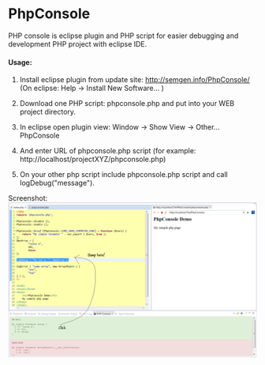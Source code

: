 # PhpConsole
PHP console is eclipse plugin and PHP script for easier debugging and development PHP project with eclipse IDE.


#### Usage:
1. Install eclipse plugin from update site:
	http://semgen.info/PhpConsole/
	(On eclipse: Help -> Install New Software... )

2. Download one PHP script: phpconsole.php and put into your WEB project directory.
3. In eclipse open plugin view: Window -> Show View -> Other... PhpConsole
4. And enter URL of phpconsole.php script (for example: http://localhost/projectXYZ/phpconsole.php)
5. On your other php script include phpconsole.php script and call logDebug("message").



Screenshot:
![alt text](https://raw.githubusercontent.com/jankod/PhpConsole/master/sc1-text.PNG "Screenshot 1")

